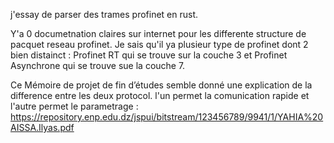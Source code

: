 j'essay de parser des trames profinet en rust. 

Y'a 0 documetnation claires sur internet pour les differente structure de pacquet reseau profinet. 
Je sais qu'il ya plusieur type de profinet dont 2 bien distainct : Profinet RT qui se trouve sur la couche 3 et Profinet Asynchrone qui se trouve sue la couche 7. 

Ce Mémoire de projet de fin d’études semble donné une explication de la difference entre les deux protocol. l'un permet la comunication rapide et l'autre permet le parametrage : 
https://repository.enp.edu.dz/jspui/bitstream/123456789/9941/1/YAHIA%20AISSA.Ilyas.pdf

